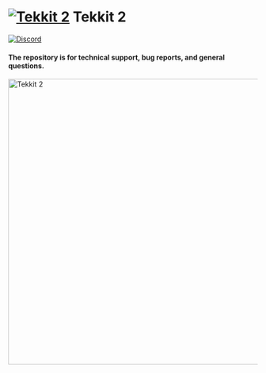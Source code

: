 [![Tekkit 2](https://i.imgur.com/IaohVrA.png)](https://www.technicpack.net/modpack/tekkit-2) Tekkit 2
===============
[![Discord](https://discordapp.com/api/guilds/42463947818795009/widget.png)](https://discord.gg/technic)
#### The repository is for technical support, bug reports, and general questions.

<a href="https://www.technicpack.net/modpack/tekkit-2"><img alt= "Tekkit 2" src="https://i.imgur.com/kQoBgEY.png" width="576"></a>
